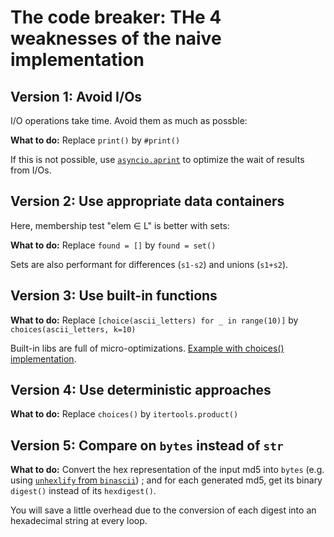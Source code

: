 # The code breaker: THe 4 weaknesses of the naive implementation

## Version 1: Avoid I/Os
I/O operations take time. Avoid them as much as possble: 

**What to do:** Replace  `print()` by `#print()`

If this is not possible, use [`asyncio.aprint`](https://aioconsole.readthedocs.io/) to optimize the wait of results from I/Os.

## Version 2: Use appropriate data containers
Here, membership test "elem ∈ L" is better with sets: 

**What to do:** Replace  `found = []` by `found = set()`

Sets are also performant for differences (`s1-s2`) and unions (`s1+s2`).

## Version 3: Use built-in functions
**What to do:** Replace  `[choice(ascii_letters) for _ in range(10)]` by `choices(ascii_letters, k=10)`

Built-in libs are full of micro-optimizations. [Example with choices() implementation](https://github.com/python/cpython/blob/5be98e57b3c3b36d1a1176b49c73b8822c6380e7/Lib/random.py#L460).

## Version 4: Use deterministic approaches
**What to do:** Replace `choices()` by `itertools.product()`

## Version 5: Compare on `bytes` instead of `str`
**What to do:** Convert the hex representation of the input md5 into `bytes` (e.g. using [`unhexlify` from `binascii`](https://docs.python.org/3/library/binascii.html#binascii.unhexlify)) ; and for each generated md5, get its binary `digest()` instead of its `hexdigest()`.

You will save a little overhead due to the conversion of each digest into an hexadecimal string at every loop. 

